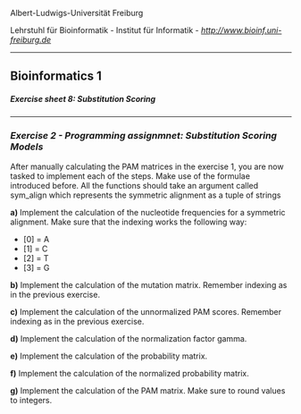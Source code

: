 Albert-Ludwigs-Universität Freiburg

Lehrstuhl für Bioinformatik - Institut für Informatik - *http://www.bioinf.uni-freiburg.de*

---
## Bioinformatics 1
##### Exercise sheet 8: Substitution Scoring
---

### _Exercise 2 - Programming assignmnet: Substitution Scoring Models_

After manually calculating the PAM matrices in the exercise 1, you are now tasked to implement each of the steps.
Make use of the formulae introduced before. All the functions should take an argument called sym_align which represents the symmetric alignment as a tuple of strings 

**a)** Implement the calculation of the nucleotide frequencies for a symmetric alignment. Make sure that the indexing works the following way:

- [0] = A
- [1] = C
- [2] = T
- [3] = G

**b)** Implement the calculation of the mutation matrix. Remember indexing as in the previous exercise.

**c)** Implement the calculation of the unnormalized PAM scores. Remember indexing as in the previous exercise.

**d)** Implement the calculation of the normalization factor gamma.

**e)** Implement the calculation of the probability matrix.

**f)** Implement the calculation of the normalized probability matrix.

**g)** Implement the calculation of the PAM matrix. Make sure to round values to integers.
